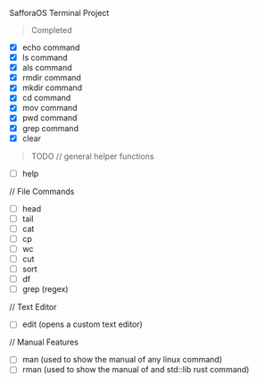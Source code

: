 SafforaOS Terminal Project

> Completed
- [x] echo command
- [x] ls command
- [x] als command
- [x] rmdir command
- [x] mkdir command
- [x] cd command
- [x] mov command
- [x] pwd command
- [x] grep command
- [x] clear

> TODO
// general helper functions
- [ ] help

// File Commands
- [ ] head
- [ ] tail
- [ ] cat
- [ ] cp
- [ ] wc
- [ ] cut
- [ ] sort
- [ ] df
- [ ] grep (regex)

// Text Editor
- [ ] edit (opens a custom text editor)

// Manual Features
- [ ] man (used to show the manual of any linux command)
- [ ] rman (used to show the manual of and std::lib rust command)
